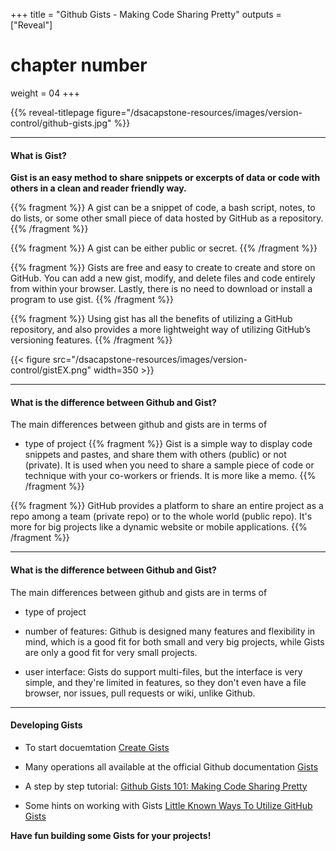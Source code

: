 +++
title = "Github Gists - Making Code Sharing Pretty"
outputs = ["Reveal"]
# chapter number
weight = 04
+++

{{% reveal-titlepage figure="/dsacapstone-resources/images/version-control/github-gists.jpg" %}}

---

#### What is Gist?

**Gist is an easy method to share snippets or excerpts of data or code with others in a clean and reader friendly way.**

{{% fragment %}} A gist can be a snippet of code, a bash script, notes, to do lists, or some other small piece of data hosted by GitHub as a repository. 
{{% /fragment %}}

{{% fragment %}} A gist can be either public or secret. 
{{% /fragment %}}

{{% fragment %}}  Gists are free and easy to create to create and store on GitHub. You can add a new gist, modify, and delete files and code entirely from within your browser. Lastly, there is no need to download or install a program to use gist.
{{% /fragment %}}

{{% fragment %}} Using gist has all the benefits of utilizing a GitHub repository, and also provides a more lightweight way of utilizing GitHub’s versioning features. 
{{% /fragment %}}

{{< figure src="/dsacapstone-resources/images/version-control/gistEX.png" width=350 >}}

---

#### What is the difference between Github and Gist?

The main differences between github and gists are in terms of 

* type of project
{{% fragment %}} Gist is a simple way to display code snippets and pastes, and share them with others (public) or not (private). It is used when you need to share a sample piece of code or technique with your co-workers or friends. It is more like a memo.
{{% /fragment %}}

{{% fragment %}} GitHub provides a platform to share an entire project as a repo among a team (private repo) or to the whole world (public repo). It's more for big projects like a dynamic website or mobile applications. 
{{% /fragment %}}

---

#### What is the difference between Github and Gist?

The main differences between github and gists are in terms of 

* type of project

* number of features: 
Github is designed many features and flexibility in mind, which is a good fit for both small and very big projects, while Gists are only a good fit for very small projects. 


* user interface:
Gists do support multi-files, but the interface is very simple, and they're limited in features, so they don't even have a file browser, nor issues, pull requests or wiki, unlike Github. 

---

#### Developing Gists

* To start docuemtation [Create Gists](https://docs.github.com/en/github/writing-on-github/creating-gists)

* Many operations all available at the official Github documentation [Gists](https://docs.github.com/en/rest/reference/gists)

* A step by step tutorial: [Github Gists 101: Making Code Sharing Pretty](https://towardsdatascience.com/github-gists-101-making-code-sharing-pretty-163d9321a0af)

* Some hints on working with Gists [Little Known Ways To Utilize GitHub Gists](https://www.liquidweb.com/kb/little-known-ways-to-utilize-github-gists/)


**Have fun building some Gists for your projects!**




